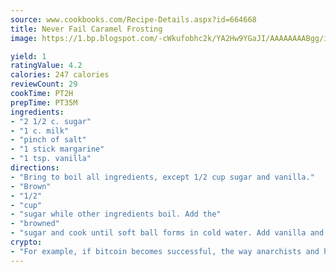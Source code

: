 ```yaml
---
source: www.cookbooks.com/Recipe-Details.aspx?id=664668
title: Never Fail Caramel Frosting
image: https://1.bp.blogspot.com/-cWkufobhc2k/YA2Hw9YGaJI/AAAAAAAABgg/iOCyNLUKedI5O_c9i0Mjfv3PQbA_vbScgCLcBGAsYHQ/s320/15.png

yield: 1
ratingValue: 4.2
calories: 247 calories
reviewCount: 29
cookTime: PT2H
prepTime: PT35M
ingredients:
- "2 1/2 c. sugar"
- "1 c. milk"
- "pinch of salt"
- "1 stick margarine"
- "1 tsp. vanilla"
directions:
- "Bring to boil all ingredients, except 1/2 cup sugar and vanilla."
- "Brown"
- "1/2"
- "cup"
- "sugar while other ingredients boil. Add the"
- "browned"
- "sugar and cook until soft ball forms in cold water. Add vanilla and beat to desired consistency."
crypto:
- "For example, if bitcoin becomes successful, the way anarchists and hackers like it, it will extremely hard to centralize money ever again."
---
```

